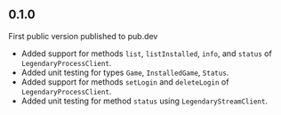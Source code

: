 ## 0.1.0

First public version published to pub.dev

- Added support for methods `list`, `listInstalled`, `info`, and `status` of `LegendaryProcessClient`.
- Added unit testing for types `Game`, `InstalledGame`, `Status`.
- Added support for methods `setLogin` and `deleteLogin` of `LegendaryProcessClient`.
- Added unit testing for method `status` using `LegendaryStreamClient`.